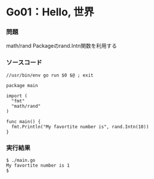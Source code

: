 Go01：Hello, 世界
======================

### 問題 ###

math/rand Packageのrand.Intn関数を利用する


### ソースコード ###

    //usr/bin/env go run $0 $@ ; exit                                                                                                                                                     
    
    package main
    
    import (
      "fmt"
      "math/rand"
    )
    
    func main() {
      fmt.Println("My favortite number is", rand.Intn(10))
    }

### 実行結果 ###

    $ ./main.go 
    My favortite number is 1
    $ 

